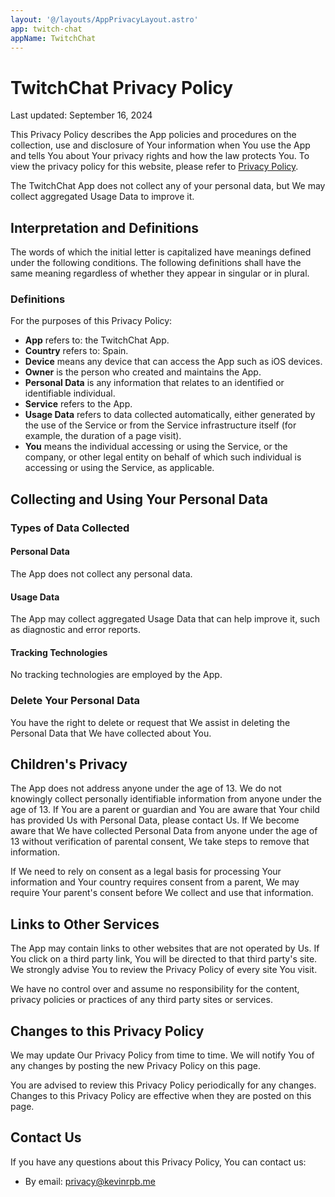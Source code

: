 ```yaml
---
layout: '@/layouts/AppPrivacyLayout.astro'
app: twitch-chat
appName: TwitchChat
---
```


# TwitchChat Privacy Policy

Last updated: September 16, 2024

This Privacy Policy describes the App policies and procedures on the collection, use and disclosure of Your information when You use the App and tells You about Your privacy rights and how the law protects You. To view the privacy policy for this website, please refer to [Privacy Policy](https://kevinrpb.me/privacy).

The TwitchChat App does not collect any of your personal data, but We may collect aggregated Usage Data to improve it.

## Interpretation and Definitions

The words of which the initial letter is capitalized have meanings defined under the following conditions. The following definitions shall have the same meaning regardless of whether they appear in singular or in plural.

### Definitions

For the purposes of this Privacy Policy:

- **App** refers to: the TwitchChat App.
- **Country** refers to: Spain.
- **Device** means any device that can access the App such as iOS devices.
- **Owner** is the person who created and maintains the App.
- **Personal Data** is any information that relates to an identified or identifiable individual.
- **Service** refers to the App.
- **Usage Data** refers to data collected automatically, either generated by the use of the Service or from the Service infrastructure itself (for example, the duration of a page visit).
- **You** means the individual accessing or using the Service, or the company, or other legal entity on behalf of which such individual is accessing or using the Service, as applicable.

## Collecting and Using Your Personal Data

### Types of Data Collected

#### Personal Data

The App does not collect any personal data.

#### Usage Data

The App may collect aggregated Usage Data that can help improve it, such as diagnostic and error reports.

#### Tracking Technologies

No tracking technologies are employed by the App.

### Delete Your Personal Data

You have the right to delete or request that We assist in deleting the Personal Data that We have collected about You.

## Children's Privacy

The App does not address anyone under the age of 13. We do not knowingly collect personally identifiable information from anyone under the age of 13. If You are a parent or guardian and You are aware that Your child has provided Us with Personal Data, please contact Us. If We become aware that We have collected Personal Data from anyone under the age of 13 without verification of parental consent, We take steps to remove that information.

If We need to rely on consent as a legal basis for processing Your information and Your country requires consent from a parent, We may require Your parent's consent before We collect and use that information.

## Links to Other Services

The App may contain links to other websites that are not operated by Us. If You click on a third party link, You will be directed to that third party's site. We strongly advise You to review the Privacy Policy of every site You visit.

We have no control over and assume no responsibility for the content, privacy policies or practices of any third party sites or services.

## Changes to this Privacy Policy

We may update Our Privacy Policy from time to time. We will notify You of any changes by posting the new Privacy Policy on this page.

You are advised to review this Privacy Policy periodically for any changes. Changes to this Privacy Policy are effective when they are posted on this page.

## Contact Us

If you have any questions about this Privacy Policy, You can contact us:

- By email: [privacy@kevinrpb.me](mailto:privacy@kevinrpb.me)
